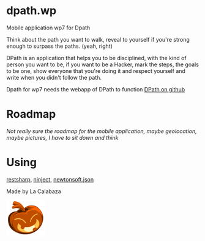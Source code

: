dpath.wp
========

Mobile application wp7 for Dpath

Think about the path you want to walk, reveal to yourself if you're strong enough to surpass the paths. (yeah, right)

DPath is an application that helps you to be disciplined, with the kind of person you want to be, if you want to be a Hacker, mark the steps, the goals to be one, show everyone that you're doing it and respect yourself and write when you didn't follow the path.

Dpath for wp7 needs the webapp of DPath to function [DPath on github](https://github.com/jjchiw/dpath)

Roadmap
=====
*Not really sure the roadmap for the mobile application, maybe geolocation, maybe pictures, I have to sit down and think*

Using
===
[restsharp](http://restsharp.org/),  [ninject](http://www.ninject.org/),  [newtonsoft.json](http://james.newtonking.com/projects/json-net.aspx)



Made by La Calabaza

![La Calabaza](https://github.com/jjchiw/dpath/raw/master/calabaza.png "La Calabaza")